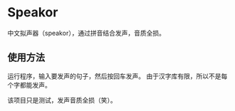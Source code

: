 # Speakor
中文拟声器（speakor），通过拼音结合发声，音质全损。

## 使用方法
运行程序，输入要发声的句子，然后按回车发声。
由于汉字库有限，所以不是每个字都能发声。

该项目只是测试，发声音质全损（笑）。
